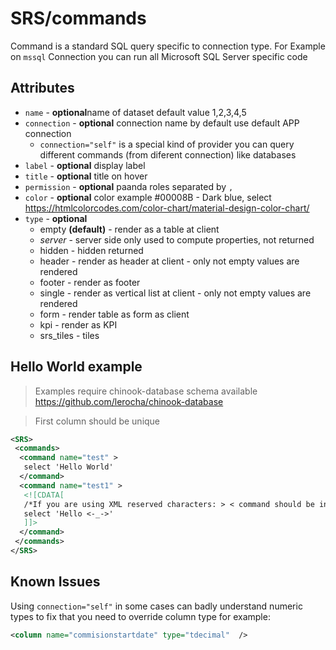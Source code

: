 # SRS/commands

Command is a standard SQL query specific to connection type.
For Example on `mssql` Connection you can run all Microsoft SQL Server specific code

## Attributes


- `name` - **optional**name of dataset default value 1,2,3,4,5
- `connection` - **optional** connection name by default use default APP connection
  - `connection="self"`  is a special kind of provider you can query different commands (from diferent connection) like databases
- `label` - **optional** display label
- `title` - **optional** title on hover
- `permission` - **optional** paanda roles separated by `,`
- `color` -  **optional** color  example #00008B - Dark blue, select https://htmlcolorcodes.com/color-chart/material-design-color-chart/
- `type` - **optional**
  - empty  **(default)**  - render as a table at client
  - *server* - server side only used to compute properties, not returned
  - hidden - hidden returned
  - header - render  as header at client - only not empty values are rendered
  - footer - render  as footer 
  - single - render as vertical  list at client - only not empty values are rendered
  - form - render table as form as client
  - kpi - render as KPI
  - srs_tiles - tiles 

## Hello World example

> Examples require chinook-database schema available https://github.com/lerocha/chinook-database

> First column should be unique

~~~ xml
<SRS>
 <commands>
  <command name="test" >
   select 'Hello World'
  </command>
  <command name="test1" >
   <![CDATA[
   /*If you are using XML reserved characters: > < command should be in CDATA block*/
   select 'Hello <-_->'
   ]]>
  </command>
 </commands>
</SRS>
~~~

## Known Issues

Using `connection="self"` in some cases can badly understand numeric types to fix that you need to override column type for example:

``` xml
<column name="commisionstartdate" type="tdecimal"  />
```
